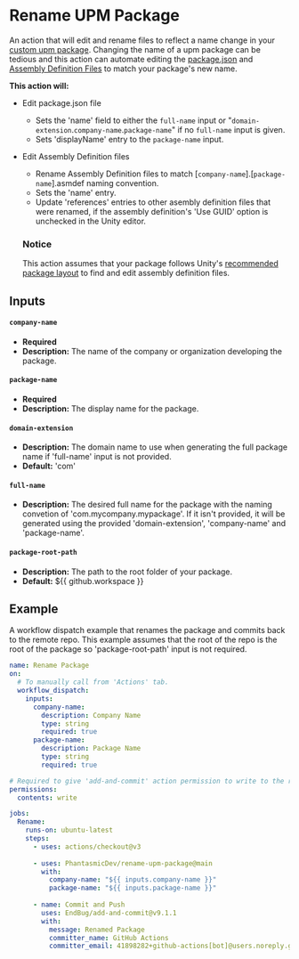 # Rename UPM Package
An action that will edit and rename files to reflect a name change in your [custom upm package](https://docs.unity3d.com/Manual/CustomPackages.html). Changing the name of a upm package can be tedious and this action can automate editing the [package.json](https://docs.unity3d.com/Manual/upm-manifestPkg.html) and [Assembly Definition Files](https://docs.unity3d.com/Manual/cus-asmdef.html) to match your package's new name.

**This action will:**
- Edit package.json file
  - Sets the 'name' field to either the `full-name` input or "`domain-extension`.`company-name`.`package-name`" if no `full-name` input is given.
  - Sets 'displayName' entry to the `package-name` input.
- Edit Assembly Definition files
  - Rename Assembly Definition files to match [`company-name`].[`package-name`].asmdef naming convention.
  - Sets the 'name' entry.
  - Update 'references' entries to other asembly definition files that were renamed, if the assembly definition's 'Use GUID' option is unchecked in the Unity editor.
  
  ### Notice
  This action assumes that your package follows Unity's [recommended package layout](https://docs.unity3d.com/Manual/cus-layout.html) to find and edit assembly definition files.
  
## Inputs
#### `company-name`
- **Required**
- **Description:** The name of the company or organization developing the package.

#### `package-name`
- **Required**
- **Description:** The display name for the package.

#### `domain-extension`
- **Description:** The domain name to use when generating the full package name if 'full-name' input is not provided.
- **Default:** 'com'

#### `full-name`
- **Description:** The desired full name for the package with the naming convetion of 'com.mycompany.mypackage'. If it isn't provided, it will be generated using the provided 'domain-extension', 'company-name' and 'package-name'.

#### `package-root-path`
- **Description:** The path to the root folder of your package.
- **Default:** ${{ github.workspace }}

## Example
A workflow dispatch example that renames the package and commits back to the remote repo. This example assumes that the root of the repo is the root of the package so 'package-root-path' input is not required.
  ```yaml
  name: Rename Package
  on:
    # To manually call from 'Actions' tab.
    workflow_dispatch:
      inputs:
        company-name:
          description: Company Name
          type: string
          required: true
        package-name:
          description: Package Name
          type: string
          required: true
  
  # Required to give 'add-and-commit' action permission to write to the remote repo.
  permissions:
    contents: write
  
  jobs:
    Rename:
      runs-on: ubuntu-latest
      steps:
        - uses: actions/checkout@v3
        
        - uses: PhantasmicDev/rename-upm-package@main
          with:
            company-name: "${{ inputs.company-name }}"
            package-name: "${{ inputs.package-name }}"
        
        - name: Commit and Push
          uses: EndBug/add-and-commit@v9.1.1
          with:
            message: Renamed Package
            committer_name: GitHub Actions
            committer_email: 41898282+github-actions[bot]@users.noreply.github.com
  ```
